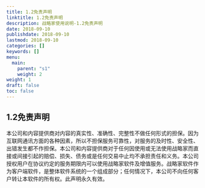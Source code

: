 ```yaml
---
title: 1.2免责声明
linktitle: 1.2免责声明
description: 战略家使用说明-1.2免责声明
date: 2018-09-10
publishdate: 2018-09-10
lastmod: 2018-09-10
categories: []
keywords: []
menu:
  main:
    parent: "s1"
    weight: 2
weight: 1
draft: false
toc: false
---
```

## 1.2免责声明

本公司和内容提供商对内容的真实性、准确性、完整性不做任何形式的担保。因为互联网通讯方面的各种因素，所以不担保服务可靠性，对服务的及时性、安全性、出错发生都不作担保。本公司和内容提供商对于任何因使用或无法使用战略家而直接或间接引起的赔偿、损失、债务或是任何交易中止均不承担责任和义务。本公司授权用户在协议约定的服务期限内可以使用战略家软件及增值服务。战略家软件作为客户端软件，是整体软件系统的一个组成部分；任何情况下，本公司不向任何客户转让本软件的所有权。此声明永久有效。

